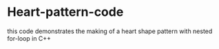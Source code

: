 # Heart-pattern-code
this code demonstrates the making of a heart shape pattern with nested for-loop in C++
